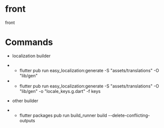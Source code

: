 # front

front

# Commands

* localization builder

* * flutter pub run easy_localization:generate -S "assets/translations" -O "lib/gen"
* * flutter pub run easy_localization:generate -S "assets/translations" -O "lib/gen"  -o "locale_keys.g.dart" -f keys

* other builder
* * flutter packages pub run build_runner build --delete-conflicting-outputs

<!-- * model builder
* * curl https://gramm.sbeusilent.space/swagger/v1/swagger.json --output lib/data/swagger/swagger.json
* * flutter packages pub run build_runner build --delete-conflicting-outputs
samples, guidance on mobile development, and a full API reference. -->
